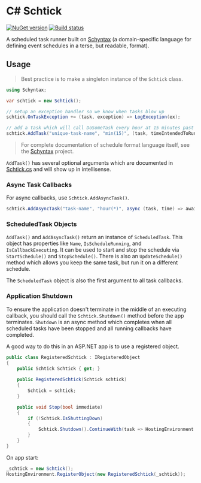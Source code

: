# C# Schtick

[![NuGet version](https://badge.fury.io/nu/Schyntax.svg)](http://badge.fury.io/nu/Schtick)
[![Build status](https://ci.appveyor.com/api/projects/status/9y3f0tnvtmiyyfw7/branch/master?svg=true)](https://ci.appveyor.com/project/bretcope/cs-schtick/branch/master)

A scheduled task runner built on [Schyntax](https://github.com/schyntax/schyntax) (a domain-specific language for defining event schedules in a terse, but readable, format).

## Usage

> Best practice is to make a singleton instance of the `Schtick` class.

```csharp
using Schyntax;

var schtick = new Schtick();

// setup an exception handler so we know when tasks blow up
schtick.OnTaskException += (task, exception) => LogException(ex);

// add a task which will call DoSomeTask every hour at 15 minutes past the hour
schtick.AddTask("unique-task-name", "min(15)", (task, timeIntendedToRun) => DoSomeTask());
```

> For complete documentation of schedule format language itself, see the [Schyntax](https://github.com/schyntax/schyntax) project.

`AddTask()` has several optional arguments which are documented in [Schtick.cs](https://github.com/schyntax/cs-schtick/blob/master/Schtick/Schtick.cs) and will show up in intellisense.

### Async Task Callbacks

For async callbacks, use `Schtick.AddAsyncTask()`.

```csharp
schtick.AddAsyncTask("task-name", "hour(*)", async (task, time) => await DoSomethingAsync());
```

### ScheduledTask Objects

`AddTask()` and `AddAsyncTask()` return an instance of `ScheduledTask`. This object has properties like `Name`, `IsScheduleRunning`, and `IsCallbackExecuting`. It can be used to start and stop the schedule via `StartSchedule()` and `StopSchedule()`. There is also an `UpdateSchedule()` method which allows you keep the same task, but run it on a different schedule.

The `ScheduledTask` object is also the first argument to all task callbacks.

### Application Shutdown

To ensure the application doesn't terminate in the middle of an executing callback, you should call the `Schtick.Shutdown()` method before the app terminates. `Shutdown` is an async method which completes when all scheduled tasks have been stopped and all running callbacks have completed.

A good way to do this in an ASP.NET app is to use a registered object.

```csharp
public class RegisteredSchtick : IRegisteredObject
{
	public Schtick Schtick { get; }
	
	public RegisteredSchtick(Schtick schtick)
	{
		Schtick = schtick;
	}

	public void Stop(bool immediate)
	{
		if (!Schtick.IsShuttingDown)
		{
			Schtick.Shutdown().ContinueWith(task => HostingEnvironment.UnregisterObject(this));
		}
	}
}
```

On app start:

```csharp
_schtick = new Schtick();
HostingEnvironment.RegisterObject(new RegisteredSchtick(_schtick));
```
